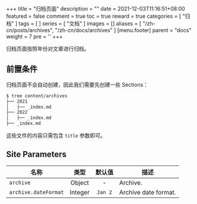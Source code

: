 +++
title = "归档页面"
description = ""
date = 2021-12-03T11:16:51+08:00
featured = false
comment = true
toc = true
reward = true
categories = [
  "归档"
]
tags = [
]
series = [
  "文档"
]
images = []
aliases = [
  "/zh-cn/posts/archives",
  "/zh-cn/docs/archives"
]
[menu.footer]
  parent = "docs"
  weight = 7
  pre = '<i class="fas fa-fw fa-file-archive me-1"></i>'
+++

归档页面按照年份对文章进行归档。

<!--more-->

## 前置条件

归档页面不会自动创建，因此我们需要先创建一些 Sections：

```bash
$ tree content/archives
├── 2021
│   ├── _index.md
├── 2022
│   ├── _index.md
├── _index.md
```

这些文件的内容只需包含 `title` 参数即可。

## Site Parameters

| 名称 | 类型 | 默认值 | 描述
|---|:-:|:-:|---
| `archive` | Object | - | Archive.
| `archive.dateFormat` | Integer | `Jan 2` | Archive date format.

